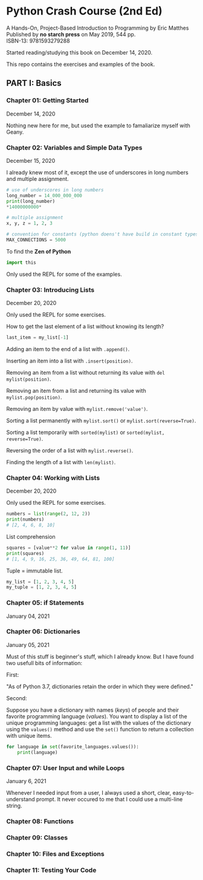 # Python Crash Course (2nd Ed)

A Hands-On, Project-Based Introduction to Programming by Eric Matthes   
Published by **no starch press** on May 2019, 544 pp.   
ISBN-13: 9781593279288

Started reading/studying this book on December 14, 2020.

This repo contains the exercises and examples of the book.

## PART I: Basics

### Chapter 01: Getting Started

December 14, 2020

Nothing new here for me, but used the example to famaliarize myself with Geany.

### Chapter 02: Variables and Simple Data Types

December 15, 2020

I already knew most of it, except the use of underscores in long numbers and multiple assignment.

```python
# use of underscores in long numbers
long_number = 14_000_000_000
print(long_number)
*14000000000*

# multiple assignment
x, y, z = 1, 2, 3

# convention for constants (python doens't have build in constant types)
MAX_CONNECTIONS = 5000
```

To find the **Zen of Python**

```python
import this
```

Only used the REPL for some of the examples.

### Chapter 03: Introducing Lists

December 20, 2020

Only used the REPL for some exercises.

How to get the last element of a list without knowing its length?

```python
last_item = my_list[-1]
```

Adding an item to the end of a list with `.append()`.

Inserting an item into a list with `.insert(position)`.

Removing an item from a list without returning its value with `del mylist(position)`.

Removing an item from a list and returning its value with `mylist.pop(position)`.

Removing an item by value with `mylist.remove('value')`.

Sorting a list permanently with `mylist.sort()` or `mylist.sort(reverse=True)`.

Sorting a list temporarily with `sorted(mylist)` or `sorted(mylist, reverse=True)`.

Reversing the order of a list with `mylist.reverse()`.

Finding the length of a list with `len(mylist)`.


### Chapter 04: Working with Lists

December 20, 2020

Only used the REPL for some exercises.

```python
numbers = list(range(2, 12, 2))
print(numbers)
# [2, 4, 6, 8, 10]
```

List comprehension

```python
squares = [value**2 for value in range(1, 11)]
print(squares)
# [1, 4, 9, 16, 25, 36, 49, 64, 81, 100]
```

Tuple = immutable list.

```python
my_list = [1, 2, 3, 4, 5]
my_tuple = [1, 2, 3, 4, 5]
```


### Chapter 05: if Statements

January 04, 2021

### Chapter 06: Dictionaries

January 05, 2021

Must of this stuff is beginner's stuff, which I already know. But I have found two usefull bits of information:

First: 

"As of Python 3.7, dictionaries retain the order in which they were defined."

Second:

Suppose you have a dictionary with names (*keys*) of people and their favorite programming language (*values*). 
You want to display a list of the unique programming languages: get a list with the values of the dictionary using the `values()` method and use the `set()` function to return a collection with unique items.

```python
for language in set(favorite_languages.values()):
    print(language)
```


### Chapter 07: User Input and while Loops

January 6, 2021

Whenever I needed input from a user, I always used a short, clear, easy-to-understand prompt. It never occured to me that I could use a multi-line string.



### Chapter 08: Functions

### Chapter 09: Classes

### Chapter 10: Files and Exceptions

### Chapter 11: Testing Your Code